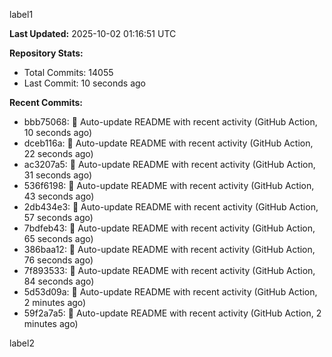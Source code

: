 
label1 
<!-- ACTIVITY_START -->
**Last Updated:** 2025-10-02 01:16:51 UTC

**Repository Stats:**
- Total Commits: 14055
- Last Commit: 10 seconds ago

**Recent Commits:**
- bbb75068: 🤖 Auto-update README with recent activity (GitHub Action, 10 seconds ago)
- dceb116a: 🤖 Auto-update README with recent activity (GitHub Action, 22 seconds ago)
- ac3207a5: 🤖 Auto-update README with recent activity (GitHub Action, 31 seconds ago)
- 536f6198: 🤖 Auto-update README with recent activity (GitHub Action, 43 seconds ago)
- 2db434e3: 🤖 Auto-update README with recent activity (GitHub Action, 57 seconds ago)
- 7bdfeb43: 🤖 Auto-update README with recent activity (GitHub Action, 65 seconds ago)
- 386baa12: 🤖 Auto-update README with recent activity (GitHub Action, 76 seconds ago)
- 7f893533: 🤖 Auto-update README with recent activity (GitHub Action, 84 seconds ago)
- 5d53d09a: 🤖 Auto-update README with recent activity (GitHub Action, 2 minutes ago)
- 59f2a7a5: 🤖 Auto-update README with recent activity (GitHub Action, 2 minutes ago)
<!-- ACTIVITY_END -->

label2
